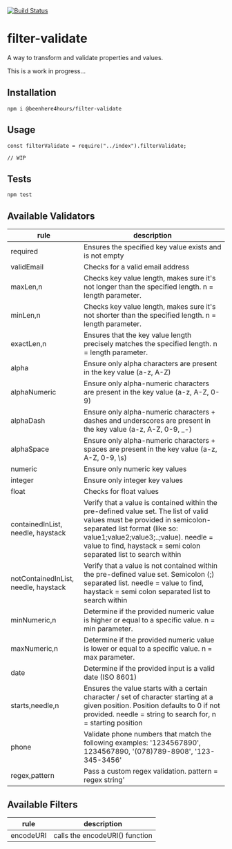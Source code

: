 [![Build Status](https://travis-ci.org/beenhere4hours/filter-validate.svg?branch=master)](https://travis-ci.org/beenhere4hours/filter-validate)

filter-validate
=====

A way to transform and validate properties and values.

This is a work in progress...

## Installation
`npm i @beenhere4hours/filter-validate`

## Usage

```
const filterValidate = require("../index").filterValidate;

// WIP
```

## Tests

  `npm test`
  
## Available Validators

|rule               |description                                               |
|-------------------|----------------------------------------------------------|
|required           |Ensures the specified key value exists and is not empty   |
|validEmail         |Checks for a valid email address|
|maxLen,n           |Checks key value length, makes sure it's not longer than the specified length. n = length parameter.|
|minLen,n           |Checks key value length, makes sure it's not shorter than the specified length. n = length parameter.|
|exactLen,n         |Ensures that the key value length precisely matches the specified length. n = length parameter.|
|alpha              |Ensure only alpha characters are present in the key value (a-z, A-Z)|
|alphaNumeric       |Ensure only alpha-numeric characters are present in the key value (a-z, A-Z, 0-9)|
|alphaDash          |Ensure only alpha-numeric characters + dashes and underscores are present in the key value (a-z, A-Z, 0-9, _-)|
|alphaSpace         |Ensure only alpha-numeric characters + spaces are present in the key value (a-z, A-Z, 0-9, \s)|
|numeric            |Ensure only numeric key values|
|integer            |Ensure only integer key values|
|float              |Checks for float values|
|containedInList, needle, haystack |Verify that a value is contained within the pre-defined value set. The list of valid values must be provided in semicolon-separated list format (like so: value1;value2;value3;..;value). needle = value to find, haystack = semi colon separated list to search within|
|notContainedInList, needle, haystack |Verify that a value is not contained within the pre-defined value set. Semicolon (;) separated list. needle = value to find, haystack = semi colon separated list to search within|
|minNumeric,n       |Determine if the provided numeric value is higher or equal to a specific value. n = min parameter.|
|maxNumeric,n       |Determine if the provided numeric value is lower or equal to a specific value. n = max parameter.|
|date               |Determine if the provided input is a valid date (ISO 8601)|
|starts,needle,n    |Ensures the value starts with a certain character / set of character starting at a given position.  Position defaults to 0 if not provided. needle = string to search for, n = starting position|
|phone              |Validate phone numbers that match the following examples: '1234567890', 1234567890, '(078)789-8908', '123-345-3456'|
|regex,pattern      |Pass a custom regex validation. pattern = regex string'|

## Available Filters

|rule               |description                                               |
|-------------------|----------------------------------------------------------|
|encodeURI          |calls the encodeURI() function|

